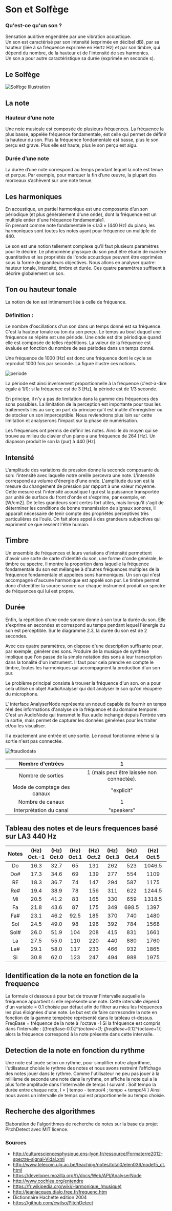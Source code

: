 # Son et Solfège

### Qu'est-ce qu'un son ?
Sensation auditive engendrée par une vibration acoustique.  
Un son est caractérisé par son intensité (exprimée en décibel dB), par sa hauteur (liée à sa fréquence exprimée en Hertz Hz) et par son timbre, qui dépend du nombre, de la hauteur et de l'intensité de ses harmonics.  
Un son a pour autre caractéristique sa durée (exprimée en seconde s).

## Le Solfège
<img src = "./Solfège.jpg" title = "solfège illustration" alt = "Solfège Illustration">

## La note

### Hauteur d’une note
Une note musicale est composée de plusieurs fréquences. La fréquence la plus basse, appelée fréquence fondamentale, est celle qui permet de définir la hauteur du son. Plus la fréquence fondamentale est basse, plus le son perçu est grave. Plus elle est haute, plus le son perçu est aigu.

### Durée d’une note
La durée d’une note correspond au temps pendant lequel la note est tenue et perçue. Par exemple, pour marquer la fin d’une œuvre, la plupart des morceaux s’achèvent sur une note tenue.

## Les harmoniques
En acoustique, un partiel harmonique est une composante d’un son périodique (et plus généralement d'une onde), dont la fréquence est un multiple entier d'une fréquence fondamentale1.  
En prenant comme note fondamentale le « la3 » (440 Hz) du piano, les harmoniques sont toutes les notes ayant pour fréquence un multiple de 440.

Le son est une notion tellement complexe qu'il faut plusieurs paramètres pour le décrire. Le phénomène physique du son peut être étudié de manière quantitative et les propriétés de l'onde acoustique peuvent être exprimées sous la forme de grandeurs objectives. Nous allons en analyser quatre: hauteur tonale, intensité, timbre et durée. Ces quatre paramètres suffisent à décrire globalement un son.

## Ton ou hauteur tonale
La notion de ton est intimement liée à celle de fréquence.
### Définition : 
Le nombre d'oscillations d'un son dans un temps donné est sa fréquence. C'est la hauteur tonale ou ton du son perçu.
Le temps au bout duquel une fréquence se répète est une période. Une onde est dite périodique quand elle est composée de telles répétitions. La valeur de la fréquence est évaluée en fonction du nombre de ses périodes dans un temps donné.

Une fréquence de 1000 [Hz] est donc une fréquence dont le cycle se reproduit 1000 fois par seconde. La figure illustre ces notions.

<img src = "./periode.gif" title = "periode" alt = "periode">

La période est ainsi inversement proportionnelle à la fréquence (c'est-à-dire égale à 1/f): si la fréquence est de 3 [Hz], la période est de 1/3 seconde.

En principe, il n'y a pas de limitation dans la gamme des fréquences des sons possibles.
La limitation de la perception est importante pour tous les traitements liés au son; on part du principe qu'il est inutile d'enregistrer ou de stocker un son imperceptible. Nous reviendrons plus loin sur cette limitation et analyserons l'impact sur la phase de numérisation.

Les fréquences ont permis de définir les notes. Ainsi le do moyen qui se trouve au milieu du clavier d'un piano a une fréquence de 264 [Hz]. Un diapason produit le son la (pur) à 440 [Hz].

## Intensité
L'amplitude des variations de pression donne la seconde composante du son: l'intensité avec laquelle notre oreille percevra une note. L'intensité correspond au volume d'énergie d'une onde. L'amplitude du son est la mesure du changement de pression par rapport à une valeur moyenne. Cette mesure est l'intensité acoustique I qui est la puissance transportée par unité de surface du front d'onde et s'exprime, par exemple, en [W/cm2]. De telles grandeurs sont certes fort utiles, mais lorsqu'il s'agit de déterminer les conditions de bonne transmission de signaux sonores, il apparaît nécessaire de tenir compte des propriétés perceptives très particulières de l'ouïe. On fait alors appel à des grandeurs subjectives qui expriment ce que ressent l'être humain.

## Timbre
Un ensemble de fréquences et leurs variations d'intensité permettent d'avoir une sorte de carte d'identité du son, une forme d'onde générale, le timbre ou spectre. Il montre la proportion dans laquelle la fréquence fondamentale du son est mélangée à d'autres fréquences multiples de la fréquence fondamentale et appelées sons harmoniques. Un son qui n'est accompagné d'aucune harmonique est appelé son pur. Le timbre permet donc d'identifier la source sonore car chaque instrument produit un spectre de fréquences qui lui est propre.

## Durée
Enfin, la répétition d'une onde sonore donne à son tour la durée du son. Elle s'exprime en secondes et correspond au temps pendant lequel l'énergie du son est perceptible. Sur le diagramme 2.3, la durée du son est de 2 secondes.

Avec ces quatre paramètres, on dispose d'une description suffisante pour, par exemple, générer des sons. Produire de la musique de synthèse implique que l'on passe de la simple notation des sons à leur transcription dans la tonalité d'un instrument. Il faut pour cela prendre en compte le timbre, toutes les harmoniques qui accompagnent la production d'un son pur.

Le problème principal consiste à trouver la fréquence d'un son. on a pour cela utilisé un objet AudioAnalyser qui doit analyser le son qu'on récupère du microphone.

L' interface AnalyserNode représente un noeud capable de fournir en temps réel des informations d'analyse de la fréquence et du domaine temporel. C'est un AudioNode qui transmet le flux audio inchangé depuis l'entrée vers la sortie, mais permet de capturer les données générées pour les traiter et/ou les visualiser.

Il a exactement une entrée et une sortie. Le noeud fonctionne même si la sortie n'est pas connectée.

<img src = "./fttaudiodata.png" title = "fttaudiodata" alt = "fttaudiodata">

| Nombre d'entrées | 1 |  
|:---:|:---:|
| Nombre de sorties | 1 (mais peut être laissée non connectée). |
| Mode de comptage des canaux | "explicit" |
| Nombre de canaux | 1 |
| Interprétation du canal | "speakers" |

## Tableau des notes et de leurs frequences basé sur LA3 440 Hz
| Notes | (Hz) Oct.-1|  (Hz) Oct.0| (Hz) Oct.1| (Hz) Oct.2| (Hz) Oct.3| (Hz) Oct.4| (Hz) Oct.5| (Hz) Oct.6| (Hz) Oct.7| (Hz) Oct.8| (Hz) Oct.9|
|:---:|:---:|:---:|:---:|:---:|:---:|:---:|:---:|:---:|:---:|:---:|:---:|
|Do| 16.3 |	32.7 | 	65 |	131 | 	262 | 	523 | 	1046.5 | 	2093 | 	4186 |	8372 | 	16744 |
|Do#| 17.3 | 	34.6 | 	69 | 	139| 	277 | 	554 | 	1109 | 	2217 | 	4435| 	8870 | 	17740|
|RE| 18.3 |36.7 | 	74| 	147 | 	294 | 	587 | 	1175 | 	2349 | 	4698 | 	9396 | 	18792|
|Re#| 19.4 | 	38.9 | 	78 | 	156 | 	311 | 	622 | 	1244.5 |	2489 | 	4978 |	9 956 | 	19912|
|Mi| 20.5 | 	41.2 | 	83 |	165 |	330 | 	659 | 	1318.5 | 	2637 | 	5274 | 	10548 | 	21098|
|Fa| 21.8 |43.6 | 	87 |	175 | 	349 | 	698.5 | 	1397 |	2794 | 	5588 | 	11176 |  |
|Fa#| 23.1 |46.2 | 	92.5 |	185 | 370 | 	740 | 	1480 | 	2960 |	5920 | 	11840 |  |
|Sol| 24.5 |  	49.0 | 	98 | 	196 | 	392 | 	784 | 	1568 | 	3136 | 	6272 | 	12544 |  |
|Sol#| 26.0 |51.9 | 	104 | 	208 | 	415 | 	831 | 	1661 | 	3322 | 	6645 | 	13290  |
|La| 27.5 | 55.0 | 	110 | 	220 | 	440 | 	880 | 	1760 | 	3520 | 	7040 | 	14080 |  |
|La#| 29.1 | 58.0 | 	117 | 	233 | 	466 | 	932 | 	1865 | 	3729 | 	7458 | 	14918 |  |
|Si| 30.8 | 62.0 | 	123 | 	247 | 	494 | 	988 | 	1975 | 	3951 | 	7902 | 	15804 |  |

## Identification de la note en fonction de la frequence
La formule ci dessous à pour but de trouver l'intervalle auquelle la fréquence appartient si elle représente une note.
Cette intervalle dépend d'un variable = 0.1 choisie par défaut afin de filtrer au mieu les fréquences les plus éloignées d'une note.
Le but est de faire corresondre la note en fonction de la gamme tempérée représenté dans le tableau ci-dessus.
FreqBase = fréquence de la note à l'octave -1
Si la fréquence est compris dans l'intervalle :
[(freqBase-0.1)*2^(octave+1); (freqBase+0.1*2^(octave+1)]
alors la fréquence correspond à la note présente dans cette intervalle.

## Detection de la note en fonction du rythme
Une note est jouée selon un rythme, pour simplifier notre algorithme, l'utilisateur choisie le rythme des notes et nous avons restreint l'affichage des notes jouer dans le rythme.
Comme l'utilisateur ne peu pas jouer à la millième de seconde une note dans le rythme, on affiche la note qui a la plus forte amplitude dans l'internvalle de temps I suivant :
Soit tempo la durée entre chaque note,
I = [ tempo - tempo/4 ; tempo + tempo/4 ]
Ainsi nous avons un intervalle de temps qui est proportionnelle au tempo choisie.

## Recherche des algorithmes
Elaboration de l'algorithmes de recherche de notes sur la base du projet PitchDetect avec MIT licence.

### Sources
* http://culturesciencesphysique.ens-lyon.fr/ressource/Formaterre2012-spectre-signal-Vidal.xml
* http://www.telecom.ulg.ac.be/teaching/notes/total0/elen036/node15_ct.html
* https://developer.mozilla.org/fr/docs/Web/API/AnalyserNode
* http://www.cochlea.org/entendre
* https://fr.wikipedia.org/wiki/Harmonique_(musique)
* http://jeanjacques.dialo.free.fr/frequenc.htm
* Dictionnaire Hachette edition 2004
* https://github.com/cwilso/PitchDetect